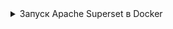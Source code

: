 <details>
    <summary>Запуск Apache Superset в Docker</summary>

Superset предоставляет [инструкции по установке Superset локально с использованием Docker Compose](https://superset.apache.org/docs/installation/installing-superset-using-docker-compose/). После клонирования репозитория Apache Superset с GitHub вы можете запустить последнюю версию разработки или конкретный тег. Мы рекомендуем версию 2.0.0, так как это последняя версия, не помеченная как `pre-release`.

Перед запуском `docker compose` необходимо выполнить несколько задач:

1. Добавить официальный драйвер ClickHouse Connect
2. Получить ключ API Mapbox и добавить его как переменную окружения (необязательно)
3. Указать версию Superset для запуска

:::tip
Команды ниже следует выполнять из корневой директории репозитория GitHub, `superset`.
:::

## Официальный драйвер ClickHouse Connect {#official-clickhouse-connect-driver}

Чтобы сделать драйвер ClickHouse Connect доступным в развертывании Superset, добавьте его в файл локальных требований:

```bash
echo "clickhouse-connect" >> ./docker/requirements-local.txt
```

## Mapbox {#mapbox}

Это необязательно, вы можете отображать данные о местоположении в Superset без ключа API Mapbox, но вы увидите сообщение, в котором говорится, что вам следует добавить ключ, а фоновое изображение карты будет отсутствовать (вы будете видеть только точки данных, а не фон карты). Mapbox предоставляет бесплатный тариф, если вы хотите его использовать.

Некоторые из образцов визуализаций, которые предлагает создать руководство, используют данные о местоположении, например, долготу и широту. Superset поддерживает карты Mapbox. Чтобы использовать визуализации Mapbox, вам нужен ключ API Mapbox. Зарегистрируйтесь на [бесплатном тарифе Mapbox](https://account.mapbox.com/auth/signup/) и сгенерируйте ключ API.

Сделайте ключ API доступным для Superset:

```bash
echo "MAPBOX_API_KEY=pk.SAMPLE-Use-your-key-instead" >> docker/.env-non-dev
```

## Развертывание версии Superset 2.0.0 {#deploy-superset-version-200}

Чтобы развернуть версию 2.0.0, выполните:

```bash
git checkout 2.0.0
TAG=2.0.0 docker-compose -f docker-compose-non-dev.yml pull
TAG=2.0.0 docker-compose -f docker-compose-non-dev.yml up
```

</details>
